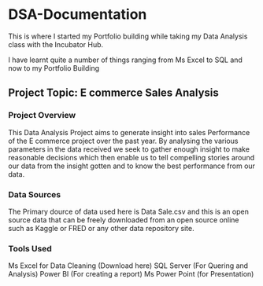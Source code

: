 # DSA-Documentation

This is where I started my Portfolio building while taking my Data Analysis class with the Incubator Hub.

I have learnt quite a number of things ranging from Ms Excel to SQL and now to my Portfolio Building

## Project Topic: E commerce Sales Analysis

### Project Overview
This Data Analysis Project aims to generate insight into sales Performance of the E commerce project over the past year. By analysing the various parameters in the data received we seek to gather enough insight to make reasonable decisions which then enable us to tell compelling stories around our data from the insight gotten and to know the best performance from our data.

### Data Sources
The Primary dource of data used here is Data Sale.csv and this is an open source data that can be freely downloaded from an open source online such as Kaggle or FRED or any other data repository site.

### Tools Used 
Ms Excel for Data Cleaning (Download here)
SQL Server (For Quering and Analysis)
Power BI (For creating a report)
Ms Power Point (for Presentation)
